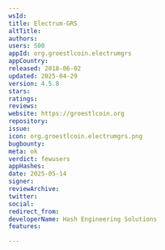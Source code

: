 ```yaml
---
wsId: 
title: Electrum-GRS
altTitle: 
authors: 
users: 500
appId: org.groestlcoin.electrumgrs
appCountry: 
released: 2018-06-02
updated: 2025-04-29
version: 4.5.8
stars: 
ratings: 
reviews: 
website: https://groestlcoin.org
repository: 
issue: 
icon: org.groestlcoin.electrumgrs.png
bugbounty: 
meta: ok
verdict: fewusers
appHashes: 
date: 2025-05-14
signer: 
reviewArchive: 
twitter: 
social: 
redirect_from: 
developerName: Hash Engineering Solutions
features: 

---
```



